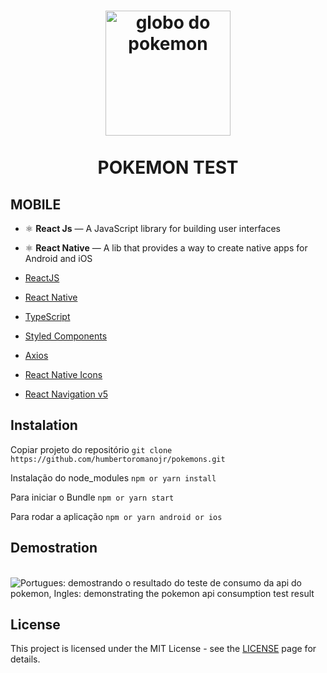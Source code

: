 <h1 align="center">
  <img src="https://imagensemoldes.com.br/wp-content/uploads/2020/04/Logo-Pokebola-Pok%C3%A9mon-PNG-1200x900.png" width="200" alt="globo do pokemon" border="0">
<br>
<br>
POKEMON TEST
</h1>


## MOBILE
- ⚛️ **React Js** — A JavaScript library for building user interfaces
- ⚛️ **React Native** — A lib that provides a way to create native apps for Android and iOS

-   [ReactJS](https://reactjs.org/)
-   [React Native](https://facebook.github.io/react-native/)
-   [TypeScript](https://www.typescriptlang.org/)
-   [Styled Components](https://www.styled-components.com/)
-   [Axios](https://github.com/axios/axios)
-   [React Native Icons](https://github.com/oblador/react-native-vector-icons)
-   [React Navigation v5](https://reactnavigation.org/)


## Instalation
Copiar projeto do repositório
`git clone https://github.com/humbertoromanojr/pokemons.git`

Instalação do node_modules
`npm or yarn install`

Para iniciar o Bundle
`npm or yarn start`

Para rodar a aplicação
`npm or yarn android or ios`


## Demostration
<br>
  <img src="https://i.ibb.co/GPqKfNR/pokemons.png" alt="Portugues: demostrando o resultado do teste de consumo da api do pokemon, Ingles: demonstrating the pokemon api consumption test result" border="0">
<br>


## License
This project is licensed under the MIT License - see the [LICENSE](https://opensource.org/licenses/MIT) page for details.

